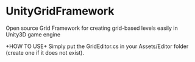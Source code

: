 # UnityGridFramework
Open source Grid Framework for creating grid-based levels easily in Unity3D game engine

+HOW TO USE+
Simply put the GridEditor.cs in your Assets/Editor folder (create one if it does not exist).
